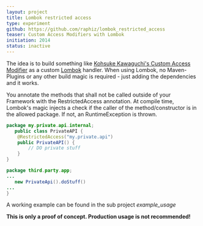 ```yaml
---
layout: project
title: Lombok restricted access
type: experiment
github: https://github.com/raphiz/lombok_restricted_access
teaser: Custom Access Modifiers with Lombok
initiation: 2014
status: inactive
---
```


The idea is to build something like [Kohsuke Kawaguchi's  Custom Access Modifier](http://www.kohsuke.org/access-modifier/)
as a custom [Lombok](http://projectlombok.org/) handler. When using Lombok, no Maven-Plugins or any other build magic is required - just
adding the dependencies and it works.

You annotate the methods that shall not be called outside of your Framework with the RestrictedAccess annotation.
At compile time, Lombok's magic injects a check if the caller of the method/constructor is in the allowed package.
If not, an RuntimeException is thrown.

```java
package my.private.api.internal;
   public class PrivateAPI {
    @RestrictedAccess("my.private.api")
    public PrivateAPI() {
        // DO private stuff
    }
}
```

```java
package third.party.app;
...
   new PrivateApi().doStuff()
...
}
```

A working example can be found in the sub project *example_usage*

**This is only a proof of concept. Production usage is not recommended!**
